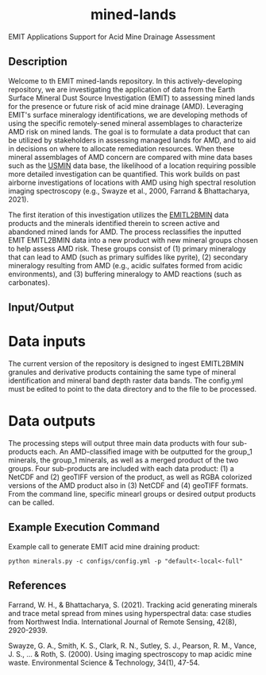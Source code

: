 <h1 align="center"> mined-lands </h1>

EMIT Applications Support for Acid Mine Drainage Assessment

## Description

Welcome to th EMIT mined-lands repository. In this actively-developing repository, we are investigating the application of data from the Earth Surface Mineral Dust Source Investigation (EMIT) to assessing mined lands for the presence or future risk of acid mine drainage (AMD). Leveraging EMIT's surface mineralogy identifications, we are developing methods of using the specific remotely-sened mineral assemblages 
to characterize AMD risk on mined lands. The goal is to formulate a data product that can be utilized by stakeholders in assessing managed lands for AMD, and to aid in decisions on where to allocate remediation resources. When these mineral assemblages of AMD concern are compared with mine data bases such as the [USMIN](https://www.usgs.gov/centers/gggsc/science/usmin-mineral-deposit-database) data base, the likelihood of a location requiring possible more detailed investigation can be quantified. This work builds on past airborne investigations of locations with AMD using high spectral resolution imaging spectroscopy (e.g., Swayze et al., 2000, Farrand & Bhattacharya, 2021).

The first iteration of this investigation utilizes the  [EMITL2BMIN](https://lpdaac.usgs.gov/products/emitl2bminv001/) data products and the minerals identified therein to screen active and abandoned mined lands for AMD. The process reclassifies the inputted EMIT EMITL2BMIN data into a new product with new mineral groups chosen to help assess AMD risk. These groups consist of (1) primary mineralogy that can lead to AMD (such as primary sulfides like pyrite), (2) secondary mineralogy resulting from AMD (e.g., acidic sulfates formed from acidic environments), and (3) buffering mineralogy to AMD reactions (such as carbonates).

## Input/Output

# Data inputs 
The current version of the repository is designed to ingest EMITL2BMIN granules and derivative products containing the same type of mineral identification and mineral band depth raster data bands. The config.yml must be edited to point to the data directory and to the file to be processed.

# Data outputs
The processing steps will output three main data products with four sub-products each.
An AMD-classified image with be outputted for the group_1 minerals, the group_1 minerals, as well as a merged product of the two groups. Four sub-products are included with each data product: (1) a NetCDF and (2) geoTIFF version of the product, as well as RGBA colorized versions of the AMD product also in (3) NetCDF and (4) geoTIFF formats. From the command line, specific minearl groups or desired output products can be called.

## Example Execution Command

Example call to generate EMIT acid mine draining product:

```
python minerals.py -c configs/config.yml -p "default<-local<-full"
```

## References

Farrand, W. H., & Bhattacharya, S. (2021). Tracking acid generating minerals and trace metal spread from mines using hyperspectral data: case studies from Northwest India. International Journal of Remote Sensing, 42(8), 2920-2939.

Swayze, G. A., Smith, K. S., Clark, R. N., Sutley, S. J., Pearson, R. M., Vance, J. S., ... & Roth, S. (2000). Using imaging spectroscopy to map acidic mine waste. Environmental Science & Technology, 34(1), 47-54.